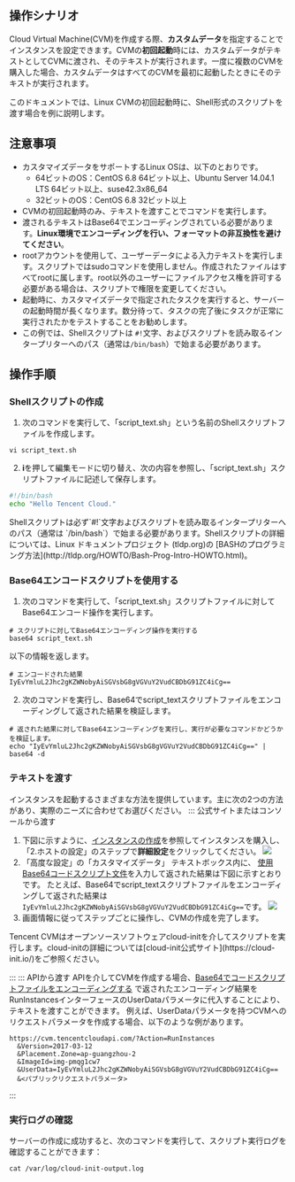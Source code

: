 ## 操作シナリオ

Cloud Virtual Machine(CVM)を作成する際、**カスタムデータ**を指定することでインスタンスを設定できます。CVMの**初回起動**時には、カスタムデータがテキストとしてCVMに渡され、そのテキストが実行されます。一度に複数のCVMを購入した場合、カスタムデータはすべてのCVMを最初に起動したときにそのテキストが実行されます。

このドキュメントでは、Linux CVMの初回起動時に、Shell形式のスクリプトを渡す場合を例に説明します。

## 注意事項
- カスタマイズデータをサポートするLinux OSは、以下のとおりです。
	- 64ビットのOS：CentOS 6.8 64ビット以上、Ubuntu Server 14.04.1 LTS 64ビット以上、suse42.3x86_64
	- 32ビットのOS：CentOS 6.8 32ビット以上
- CVMの初回起動時のみ、テキストを渡すことでコマンドを実行します。
- 渡されるテキストはBase64でエンコーディングされている必要があります。**Linux環境でエンコーディングを行い、フォーマットの非互換性を避けてください**。
- rootアカウントを使用して、ユーザーデータによる入力テキストを実行します。スクリプトではsudoコマンドを使用しません。作成されたファイルはすべてrootに属します。root以外のユーザーにファイルアクセス権を許可する必要がある場合は、スクリプトで権限を変更してください。
- 起動時に、カスタマイズデータで指定されたタスクを実行すると、サーバーの起動時間が長くなります。数分待って、タスクの完了後にタスクが正常に実行されたかをテストすることをお勧めします。
- この例では、Shellスクリプトは `#!`文字、およびスクリプトを読み取るインタープリターへのパス（通常は`/bin/bash`）で始まる必要があります。

## 操作手順

### Shellスクリプトの作成
1. 次のコマンドを実行して、「script_text.sh」という名前のShellスクリプトファイルを作成します。
```shellsession
vi script_text.sh
```
2. **i**を押して編集モードに切り替え、次の内容を参照し、「script_text.sh」スクリプトファイルに記述して保存します。
```bash
#!/bin/bash
echo "Hello Tencent Cloud."
```
<dx-alert infotype="notice" title="">
Shellスクリプトは必ず`#!`文字およびスクリプトを読み取るインタープリターへのパス（通常は `/bin/bash`）で始まる必要があります。Shellスクリプトの詳細については、Linux ドキュメントプロジェクト (tldp.org)の [BASHのプログラミング方法](http://tldp.org/HOWTO/Bash-Prog-Intro-HOWTO.html)。
</dx-alert>




### Base64エンコードスクリプトを使用する[](id:Base64Script)

1. 次のコマンドを実行して、「script_text.sh」スクリプトファイルに対してBase64エンコード操作を実行します。
```shellsession
# スクリプトに対してBase64エンコーディング操作を実行する
base64 script_text.sh
```
以下の情報を返します。
```shellsession
# エンコードされた結果
IyEvYmluL2Jhc2gKZWNobyAiSGVsbG8gVGVuY2VudCBDbG91ZC4iCg==
```
2. 次のコマンドを実行し、Base64でscript_textスクリプトファイルをエンコーディングして返された結果を検証します。
```shellsession
# 返された結果に対してBase64エンコーディングを実行し、実行が必要なコマンドかどうかを検証します。
echo "IyEvYmluL2Jhc2gKZWNobyAiSGVsbG8gVGVuY2VudCBDbG91ZC4iCg==" | base64 -d
```

### テキストを渡す

インスタンスを起動するさまざまな方法を提供しています。主に次の2つの方法があり、実際のニーズに合わせてお選びください。
<dx-tabs>
::: 公式サイトまたはコンソールから渡す[](id:Consoletrans)
1. 下図に示すように、[インスタンスの作成](https://intl.cloud.tencent.com/document/product/213/4855)を参照してインスタンスを購入し、「2.ホストの設定」のステップで**詳細設定**をクリックしてください。
![](https://main.qcloudimg.com/raw/28baf2764488ecfaf5bbac791cec7ea3.png)
2. 「高度な設定」の「カスタマイズデータ」 テキストボックス内に、 [使用Base64コードスクリプト文件](#Base64Script)を入力して返された結果は下図に示すとおりです。
たとえば、Base64でscript_textスクリプトファイルをエンコーディングして返された結果は `IyEvYmluL2Jhc2gKZWNobyAiSGVsbG8gVGVuY2VudCBDbG91ZC4iCg==`です。
![](https://main.qcloudimg.com/raw/0b6b594f174568ca7d3312821c0571ed.png)
3. 画面情報に従ってステップごとに操作し、CVMの作成を完了します。
<dx-alert infotype="explain" title="">
Tencent CVMはオープンソースソフトウェアcloud-initを介してスクリプトを実行します。cloud-initの詳細については[cloud-init公式サイト](https://cloud-init.io/)をご参照ください。
</dx-alert>


:::
::: APIから渡す[](id:APItrans)
APIを介してCVMを作成する場合、[Base64でコードスクリプトファイルをエンコーディングする](#Base64Script) で返されたエンコーディング結果をRunInstancesインターフェースのUserDataパラメータに代入することにより、テキストを渡すことができます。
例えば、UserDataパラメータを持つCVMへのリクエストパラメータを作成する場合、以下のような例があります。
```
https://cvm.tencentcloudapi.com/?Action=RunInstances
  &Version=2017-03-12
  &Placement.Zone=ap-guangzhou-2
  &ImageId=img-pmqg1cw7
  &UserData=IyEvYmluL2Jhc2gKZWNobyAiSGVsbG8gVGVuY2VudCBDbG91ZC4iCg==
  &<パブリックリクエストパラメータ>
```

:::
</dx-tabs>

### 実行ログの確認
サーバーの作成に成功すると、次のコマンドを実行して、スクリプト実行ログを確認することができます：
```shellsession
cat /var/log/cloud-init-output.log
```

